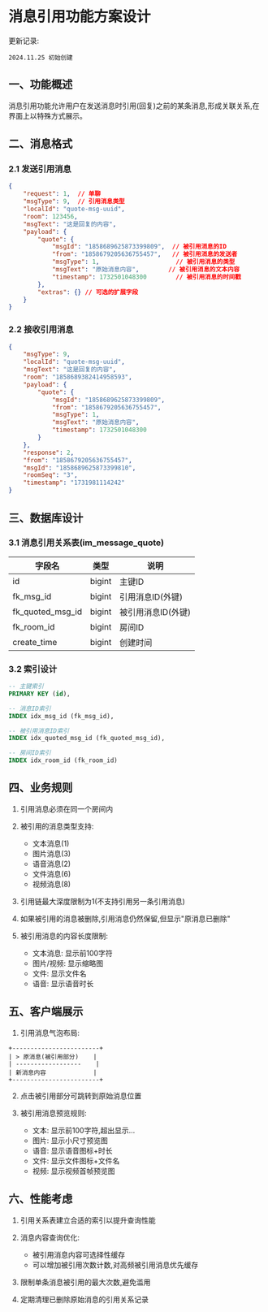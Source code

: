 # 消息引用功能方案设计

更新记录:
```
2024.11.25 初始创建
```

## 一、功能概述

消息引用功能允许用户在发送消息时引用(回复)之前的某条消息,形成关联关系,在界面上以特殊方式展示。

## 二、消息格式

### 2.1 发送引用消息

```json
{
    "request": 1,  // 单聊
    "msgType": 9,  // 引用消息类型
    "localId": "quote-msg-uuid", 
    "room": 123456,
    "msgText": "这是回复的内容",
    "payload": {
        "quote": {
            "msgId": "1858689625873399809",  // 被引用消息的ID
            "from": "1858679205636755457",   // 被引用消息的发送者
            "msgType": 1,                     // 被引用消息的类型
            "msgText": "原始消息内容",        // 被引用消息的文本内容
            "timestamp": 1732501048300        // 被引用消息的时间戳
        },
        "extras": {} // 可选的扩展字段
    }
}
```

### 2.2 接收引用消息

```json
{
    "msgType": 9,
    "localId": "quote-msg-uuid",
    "msgText": "这是回复的内容", 
    "room": "1858689382414958593",
    "payload": {
        "quote": {
            "msgId": "1858689625873399809",
            "from": "1858679205636755457",
            "msgType": 1,
            "msgText": "原始消息内容",
            "timestamp": 1732501048300
        }
    },
    "response": 2,
    "from": "1858679205636755457",
    "msgId": "1858689625873399810",
    "roomSeq": "3",
    "timestamp": "1731981114242"
}
```

## 三、数据库设计

### 3.1 消息引用关系表(im_message_quote)

| 字段名 | 类型 | 说明 |
|--------|------|------|
| id | bigint | 主键ID |
| fk_msg_id | bigint | 引用消息ID(外键) |
| fk_quoted_msg_id | bigint | 被引用消息ID(外键) |
| fk_room_id | bigint | 房间ID |
| create_time | bigint | 创建时间 |

### 3.2 索引设计

```sql
-- 主键索引
PRIMARY KEY (id),

-- 消息ID索引
INDEX idx_msg_id (fk_msg_id),

-- 被引用消息ID索引 
INDEX idx_quoted_msg_id (fk_quoted_msg_id),

-- 房间ID索引
INDEX idx_room_id (fk_room_id)
```

## 四、业务规则

1. 引用消息必须在同一个房间内
2. 被引用的消息类型支持:
   - 文本消息(1)
   - 图片消息(3) 
   - 语音消息(2)
   - 文件消息(6)
   - 视频消息(8)

3. 引用链最大深度限制为1(不支持引用另一条引用消息)
4. 如果被引用的消息被删除,引用消息仍然保留,但显示"原消息已删除"
5. 被引用消息的内容长度限制:
   - 文本消息: 显示前100字符
   - 图片/视频: 显示缩略图
   - 文件: 显示文件名
   - 语音: 显示语音时长

## 五、客户端展示

1. 引用消息气泡布局:
```
+------------------------+
| > 原消息(被引用部分)    |
| ------------------    |
| 新消息内容             |
+------------------------+
```

2. 点击被引用部分可跳转到原始消息位置

3. 被引用消息预览规则:
   - 文本: 显示前100字符,超出显示...
   - 图片: 显示小尺寸预览图
   - 语音: 显示语音图标+时长
   - 文件: 显示文件图标+文件名
   - 视频: 显示视频首帧预览图

## 六、性能考虑

1. 引用关系表建立合适的索引以提升查询性能

2. 消息内容查询优化:
   - 被引用消息内容可选择性缓存
   - 可以增加被引用次数计数,对高频被引用消息优先缓存

3. 限制单条消息被引用的最大次数,避免滥用

4. 定期清理已删除原始消息的引用关系记录 